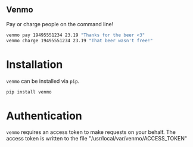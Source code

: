 Venmo
-----

Pay or charge people on the command line!

```sh
venmo pay 19495551234 23.19 "Thanks for the beer <3"
venmo charge 19495551234 23.19 "That beer wasn't free!"
```

Installation
============
`venmo` can be installed via `pip`.

```sh
pip install venmo
```

Authentication
==============
`venmo` requires an access token to make requests on your behalf. The access
token is written to the file "/usr/local/var/venmo/ACCESS_TOKEN"
